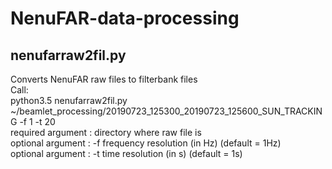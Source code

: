 # NenuFAR-data-processing

## nenufarraw2fil.py

Converts NenuFAR raw files to filterbank files  
Call:  
python3.5 nenufarraw2fil.py ~/beamlet_processing/20190723_125300_20190723_125600_SUN_TRACKING -f 1 -t 20  
required argument : directory where raw file is  
optional argument : -f frequency resolution (in Hz) (default = 1Hz)  
optional argument : -t time resolution (in s) (default = 1s)
